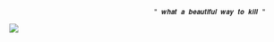                                         " 𝒘𝒉𝒂𝒕 𝒂 𝒃𝒆𝒂𝒖𝒕𝒊𝒇𝒖𝒍 𝒘𝒂𝒚 𝒕𝒐 𝒌𝒊𝒍𝒍 "
<img src="https://i.pinimg.com/736x/61/83/5c/61835c326290472b6776e3fd989a83ca.jpg">
